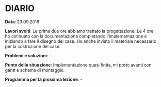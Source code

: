 # DIARIO

**Data**: 23.09.2016

**Lavori svolti**: Le prime due ore abbiamo trattato la progettazione.
Le 4 ore ho cotinuato con la documentazione completando l'implementazione e
iniziando a fare il disegno del case. Ho anche inviato il materiale necessario
per la costruzione del case.

**Problemi e soluzioni**: -

**Punto della situazione**: Implementazione quasi finita, mi porto avanti con gantt e schema di montaggio.

**Programma per la prossima lezione**: -
